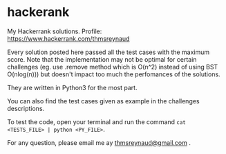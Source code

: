 # hackerank
My Hackerrank solutions.
Profile: https://www.hackerrank.com/thmsreynaud


Every solution posted here passed all the test cases with the maximum score. Note that the implementation may not be optimal for certain challenges (eg. use .remove method which is O(n^2) instead of using BST O(nlog(n))) but doesn't impact too much the perfomances of the solutions.

They are written in Python3 for the most part.

You can also find the test cases given as example in the challenges descriptions.

To test the code, open your terminal and run the command `cat <TESTS_FILE> | python <PY_FILE>`.

For any question, please email me ay thmsreynaud@gmail.com .

